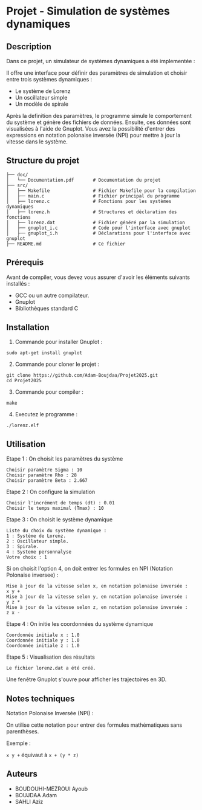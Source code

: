 # Projet - Simulation de systèmes dynamiques

## Description

Dans ce projet, un simulateur de systèmes dynamiques a été implementée : 

 Il offre une interface pour définir des paramètres de simulation et choisir entre trois systèmes dynamiques :

 - Le système de Lorenz
 - Un oscillateur simple
 - Un modèle de spirale

Après la definition des paramètres, le programme simule le comportement du système et génère des fichiers de données. Ensuite, ces données sont visualisées à l'aide de Gnuplot. Vous avez la possibilité d'entrer des expressions en notation polonaise inversée (NPI) pour mettre à jour la vitesse dans le système.

## Structure du projet

```Projet2025/
├── doc/
│   └── Documentation.pdf       # Documentation du projet
├── src/
│   ├── Makefile                # Fichier Makefile pour la compilation
│   ├── main.c                  # Fichier principal du programme
│   ├── lorenz.c                # Fonctions pour les systèmes dynamiques
│   ├── lorenz.h                # Structures et déclaration des fonctions
│   ├── lorenz.dat              # Fichier généré par la simulation
│   ├── gnuplot_i.c             # Code pour l'interface avec gnuplot
│   ├── gnuplot_i.h             # Déclarations pour l'interface avec gnuplot
├── README.md                   # Ce fichier
```


## Prérequis

Avant de compiler, vous devez vous assurer d'avoir les éléments suivants installés :

- GCC ou un autre compilateur.
- Gnuplot
- Bibliothèques standard C

## Installation

1. Commande pour installer Gnuplot :
```
sudo apt-get install gnuplot
```

2. Commande pour cloner le projet :
```
git clone https://github.com/Adam-Boujdaa/Projet2025.git
cd Projet2025
```

3. Commande pour compiler :
```
make
```

4. Executez le programme :
```
./lorenz.elf
```


## Utilisation

Etape 1 : On choisit les paramètres du système 
```
Choisir paramètre Sigma : 10
Choisir paramètre Rho : 28
Choisir paramètre Beta : 2.667
```

Etape 2 : On configure la simulation
```
Choisir l'incrément de temps (dt) : 0.01
Choisir le temps maximal (Tmax) : 10
```

Etape 3 : On choisit le système dynamique 
```
Liste du choix du système dynamique :
1 : Système de Lorenz.
2 : Oscillateur simple.
3 : Spirale.
4 : Systeme personnalyse
Votre choix : 1
```

Si on choisit l'option 4, on doit entrer les formules en NPI (Notation Polonaise inversee) :
```
Mise à jour de la vitesse selon x, en notation polonaise inversée :
x y +
Mise à jour de la vitesse selon y, en notation polonaise inversée :
y z *
Mise à jour de la vitesse selon z, en notation polonaise inversée :
z x -
```


Etape 4 : On initie les coordonnées du système dynamique
```
Coordonnée initiale x : 1.0
Coordonnée initiale y : 1.0
Coordonnée initiale z : 1.0
```


Etape 5 : Visualisation des résultats

```
Le fichier lorenz.dat a été créé.
```

Une fenêtre Gnuplot s'ouvre pour afficher les trajectoires en 3D.


  
## Notes techniques

Notation Polonaise Inversée (NPI) :

On utilise cette notation pour entrer des formules mathématiques sans parenthèses. 

Exemple : 

```x y +``` équivaut à ```x + (y * z)```

## Auteurs

- BOUDOUHI-MEZROUI Ayoub
- BOUJDAA Adam
- SAHLI Aziz

